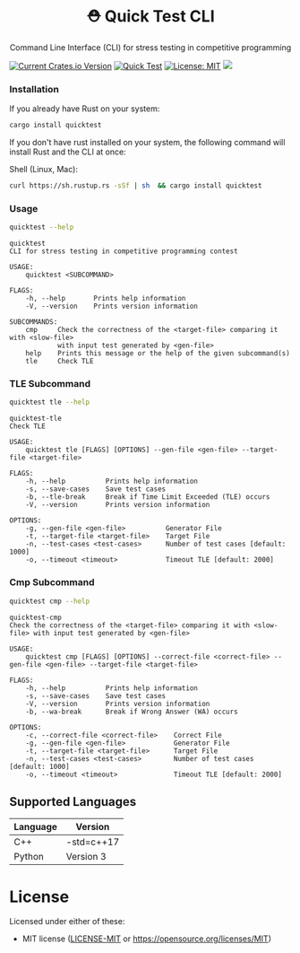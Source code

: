 <h1 align="center">⛑ Quick Test CLI</h1>

<p align="center">Command Line Interface (CLI) for stress testing in competitive programming</p>

[![Current Crates.io Version](https://img.shields.io/crates/v/quicktest.svg)](https://crates.io/crates/quicktest) [![Quick Test](https://circleci.com/gh/LuisMBaezCo/quicktest.svg?style=shield)](https://app.circleci.com/pipelines/github/LuisMBaezCo/quicktest) [![License: MIT](https://img.shields.io/badge/License-MIT-blue.svg)](https://opensource.org/licenses/MIT) [![](https://img.shields.io/crates/d/quicktest)](https://crates.io/crates/quicktest)

### Installation

If you already have Rust on your system:

```sh
cargo install quicktest
```

If you don't have rust installed on your system, the following command will install Rust and the CLI at once:

Shell (Linux, Mac):
```sh
curl https://sh.rustup.rs -sSf | sh  && cargo install quicktest
```

### Usage

```sh
quicktest --help
```

```
quicktest
CLI for stress testing in competitive programming contest

USAGE:
    quicktest <SUBCOMMAND>

FLAGS:
    -h, --help       Prints help information
    -V, --version    Prints version information

SUBCOMMANDS:
    cmp     Check the correctness of the <target-file> comparing it with <slow-file>
            with input test generated by <gen-file>
    help    Prints this message or the help of the given subcommand(s)
    tle     Check TLE
```

### TLE Subcommand

```sh
quicktest tle --help
```

```shell
quicktest-tle
Check TLE

USAGE:
    quicktest tle [FLAGS] [OPTIONS] --gen-file <gen-file> --target-file <target-file>

FLAGS:
    -h, --help          Prints help information
    -s, --save-cases    Save test cases
    -b, --tle-break     Break if Time Limit Exceeded (TLE) occurs
    -V, --version       Prints version information

OPTIONS:
    -g, --gen-file <gen-file>          Generator File
    -t, --target-file <target-file>    Target File
    -n, --test-cases <test-cases>      Number of test cases [default: 1000]
    -o, --timeout <timeout>            Timeout TLE [default: 2000]
```

### Cmp Subcommand

```sh
quicktest cmp --help
```

```shell
quicktest-cmp
Check the correctness of the <target-file> comparing it with <slow-file> with input test generated by <gen-file>

USAGE:
    quicktest cmp [FLAGS] [OPTIONS] --correct-file <correct-file> --gen-file <gen-file> --target-file <target-file>

FLAGS:
    -h, --help          Prints help information
    -s, --save-cases    Save test cases
    -V, --version       Prints version information
    -b, --wa-break      Break if Wrong Answer (WA) occurs

OPTIONS:
    -c, --correct-file <correct-file>    Correct File
    -g, --gen-file <gen-file>            Generator File
    -t, --target-file <target-file>      Target File
    -n, --test-cases <test-cases>        Number of test cases [default: 1000]
    -o, --timeout <timeout>              Timeout TLE [default: 2000]
```

## Supported Languages

| Language           |       Version          |
|--------------------|------------------------|
| C++                | -std=c++17             |
| Python             | Version 3              |


# License
Licensed under either of these:
* MIT license ([LICENSE-MIT](https://github.com/LuisMBaezCo/quicktest/blob/main/LICENSE) or https://opensource.org/licenses/MIT)